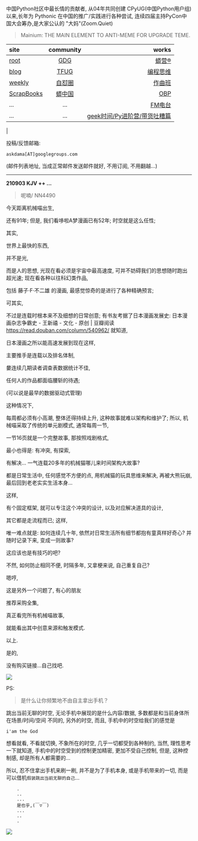 中国Python社区中最长情的贡献者, 从04年共同创建 CPyUG(中国Python用户组)以来,长年为 Pythonic 在中国的推广/实践进行各种尝试, 连续四届主持PyCon中国大会筹办,是大家公认的 "大妈"(Zoom.Quiet)

> Mainium: THE MAIN ELEMENT TO ANTI-MEME FOR UPGRADE TEME.

| site | community | works |
| :-----| :----: | ----: |
| [root](http://zoomquiet.io/) | [GDG](https://blog.zhgdg.org/) | [蟒营®](https://doc.101.camp/) |
| [blog](https://blog.zoomquiet.io/pages/zoomquiet.html) | [TFUG](http://zh.tfug.world/) | [编程思维](https://py.101.camp/) |
| [weekly](http://weekly.pychina.org/) | [自怼圈](https://du.101.camp/) | [作曲班](https://mu.101.camp/) |
| [ScrapBooks](https://zoomquiet.io/collection.html) | [蟒中国](https://pychina.org/) | [OBP](https://zoomquiet.io/obp/index.html) |
| ... | ... | [FM电台](https://fm.101.camp/) |
| ... | ... | [geek时间/Py进阶营/带货吐糟篇](https://fm.101.camp/2020/geek2py-dama.html) 
 |


投稿/反馈邮箱:

    askdama[AT]googlegroups.com

(邮件列表地址, 
当成正常邮件发送邮件就好, 不用订阅, 不用翻越...)


---------------------------------------------------
**210903 KJV ++ ...**

> 呢喃/ NN4490



今天距离机械喵出生,

还有91年;
但是,
我们看哆啦A梦漫画已有52年;
时空就是这么任性;

其实,

世界上最快的东西,

并不是光,

而是人的思想,
光现在看必须是宇宙中最高速度,
可并不妨碍我们的思想随时跑出超光速;
现在看各种以往科幻类作品,

包括 藤子·F·不二雄 的漫画,
最感觉惊奇的是进行了各种精确预言;

可其实,

不过是连载时根本来不及细想的日常创意;
有书友考据了日本漫画发展史:
日本漫画杂志争霸史 - 王新禧 - 文化 - 原创 | 豆瓣阅读
https://read.douban.com/column/540962/
就知道,

日本漫画之所以能高速发展到现在这样,

主要推手是连载以及排名体制,

嘦连续几期读者调查表数据统计不佳,

任何人的作品都面临腰斩的待遇;

(可以说是最早的数据驱动式管理)

这种情况下,

每周都必须有小高潮,
整体还得持续上升,
这种故事就难以架构和维护了;
所以,
机械喵采取了传统的单元剧模式,
通常每周一节,

一节16页就是一个完整故事,
那按照戏剧格式,

最小也得是:
有冲突,
有探索,

有解决...
一气连载20多年的机械猫哪儿来时间架构大故事?

都是日常生活中,
任何感觉不方便的点,
用机械猫的玩具思维来解决,
再被大熊玩崩,
最后回到老老实实生活本身...

这样,

有个固定框架,
就可以专注这个冲突的设计,
以及对应解决道具的设计,

其它都是走流程而已;
这样,

唯一难点就是:
如何连续几十年,
依然对日常生活所有细节都抱有童真样好奇心?
并随时记录下来,
变成一则故事?

这应该也是有技巧的吧?

不然,
如何防止相同不便,
时隔多年,
又拿梗来说,
自己重复自己?

嗯哼,

这是另外一个问题了,
有心的朋友



推荐采购全集,

真正看完所有机械喵故事,

就能看出其中创意来源和触发模式.

以上.



是的,

没有购买链接...自己找吧.






![](https://ipic.zoomquiet.top/2021-09-02-zq42-today-card-2109.003.jpeg)



PS:
> 是什么让你频繁地不由自主拿出手机？

跳出当前无聊的时空,
无论手机中展现的是什么内容/数据,
多数都是和当前身体所在场景/时间/空间 不同的,
另外的时空,
而且, 手机中的时空给我们的感觉是

    i'am the God

想看就看, 不看就切换,
不象所在的时空, 几乎一切都受到各种制约,
当然,
理性思考一下就知道,
手机中的时空受到的控制更加精密, 更加不受自己控制,
但是, 这种控制感,
却是所有人都需要的...

所以, 
忍不住拿出手机来刷一刷,
并不是为了手机本身, 或是手机带来的一切,
而是可以借机`假装跳出当前无聊的自己`...



```
    .
    ..
    ...
    是也乎,(￣▽￣)
    ...
    ..
    .
```


![](http://ydlj.zoomquiet.top/ipic/2021-07-10-210701DU21-zip.jpg)

